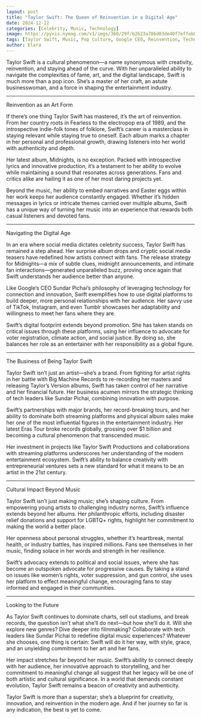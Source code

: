 ```yaml
---
layout: post
title: "Taylor Swift: The Queen of Reinvention in a Digital Age"
date: 2024-12-22
categories: [Celebrity, Music, Technology]
image: https://pyxis.nymag.com/v1/imgs/360/29f/b2623a786d03de40f7effeb8b8dd207ec2-taylorswift.rsquare.w330.jpg
tags: [Taylor Swift, Music, Pop Culture, Google CEO, Reinvention, Technology, Entertainment]
author: Elara
---
```


Taylor Swift is a cultural phenomenon—a name synonymous with creativity, reinvention, and staying ahead of the curve. With her unparalleled ability to navigate the complexities of fame, art, and the digital landscape, Swift is much more than a pop icon. She’s a master of her craft, an astute businesswoman, and a force in shaping the entertainment industry.

---

Reinvention as an Art Form

If there’s one thing Taylor Swift has mastered, it’s the art of reinvention. From her country roots in Fearless to the electropop era of 1989, and the introspective indie-folk tones of folklore, Swift’s career is a masterclass in staying relevant while staying true to oneself. Each album marks a chapter in her personal and professional growth, drawing listeners into her world with authenticity and depth.

Her latest album, Midnights, is no exception. Packed with introspective lyrics and innovative production, it’s a testament to her ability to evolve while maintaining a sound that resonates across generations. Fans and critics alike are hailing it as one of her most daring projects yet.

Beyond the music, her ability to embed narratives and Easter eggs within her work keeps her audience constantly engaged. Whether it’s hidden messages in lyrics or intricate themes carried over multiple albums, Swift has a unique way of turning her music into an experience that rewards both casual listeners and devoted fans. 

---

Navigating the Digital Age

In an era where social media dictates celebrity success, Taylor Swift has remained a step ahead. Her surprise album drops and cryptic social media teasers have redefined how artists connect with fans. The release strategy for Midnights—a mix of subtle clues, midnight announcements, and intimate fan interactions—generated unparalleled buzz, proving once again that Swift understands her audience better than anyone.

Like Google’s CEO Sundar Pichai’s philosophy of leveraging technology for connection and innovation, Swift exemplifies how to use digital platforms to build deeper, more personal relationships with her audience. Her savvy use of TikTok, Instagram, and even Tumblr showcases her adaptability and willingness to meet her fans where they are.

Swift’s digital footprint extends beyond promotion. She has taken stands on critical issues through these platforms, using her influence to advocate for voter registration, climate action, and social justice. By doing so, she balances her role as an entertainer with her responsibility as a global figure.

---

The Business of Being Taylor Swift

Taylor Swift isn’t just an artist—she’s a brand. From fighting for artist rights in her battle with Big Machine Records to re-recording her masters and releasing Taylor’s Version albums, Swift has taken control of her narrative and her financial future. Her business acumen mirrors the strategic thinking of tech leaders like Sundar Pichai, combining innovation with purpose.

Swift’s partnerships with major brands, her record-breaking tours, and her ability to dominate both streaming platforms and physical album sales make her one of the most influential figures in the entertainment industry. Her latest Eras Tour broke records globally, grossing over $1 billion and becoming a cultural phenomenon that transcended music.

Her investment in projects like Taylor Swift Productions and collaborations with streaming platforms underscores her understanding of the modern entertainment ecosystem. Swift’s ability to balance creativity with entrepreneurial ventures sets a new standard for what it means to be an artist in the 21st century.

---

Cultural Impact Beyond Music

Taylor Swift isn’t just making music; she’s shaping culture. From empowering young artists to challenging industry norms, Swift’s influence extends beyond her albums. Her philanthropic efforts, including disaster relief donations and support for LGBTQ+ rights, highlight her commitment to making the world a better place.

Her openness about personal struggles, whether it’s heartbreak, mental health, or industry battles, has inspired millions. Fans see themselves in her music, finding solace in her words and strength in her resilience.

Swift’s advocacy extends to political and social issues, where she has become an outspoken advocate for progressive causes. By taking a stand on issues like women’s rights, voter suppression, and gun control, she uses her platform to effect meaningful change, encouraging fans to stay informed and engaged in their communities.

---

Looking to the Future

As Taylor Swift continues to dominate charts, sell out stadiums, and break records, the question isn’t what she’ll do next—but how she’ll do it. Will she explore new genres? Dive deeper into filmmaking? Collaborate with tech leaders like Sundar Pichai to redefine digital music experiences? Whatever she chooses, one thing is certain: Swift will do it her way, with style, grace, and an unyielding commitment to her art and her fans.

Her impact stretches far beyond her music. Swift’s ability to connect deeply with her audience, her innovative approach to storytelling, and her commitment to meaningful change all suggest that her legacy will be one of both artistic and cultural significance. In a world that demands constant evolution, Taylor Swift remains a beacon of creativity and authenticity.

Taylor Swift is more than a superstar; she’s a blueprint for creativity, innovation, and reinvention in the modern age. And if her journey so far is any indication, the best is yet to come.
